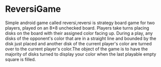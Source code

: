 # ReversiGame
Simple android game called reversi,reversi is strategy board game for two players, played on an 8×8 unchecked board. Players take turns placing disks on the board with their assigned color facing up. During a play, any disks of the opponent's color that are in a straight line and bounded by the disk just placed and another disk of the current player's color are turned over to the current player's color.The object of the game is to have the majority of disks turned to display your color when the last playable empty square is filled.
